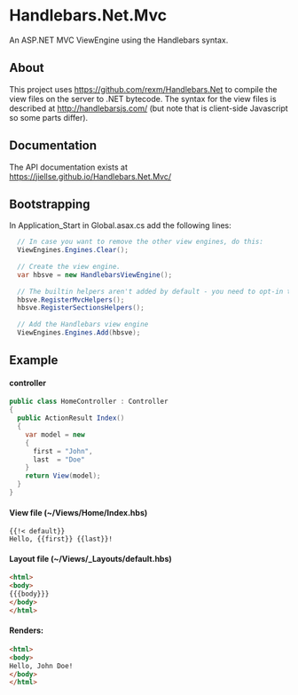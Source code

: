 # Handlebars.Net.Mvc
An ASP.NET MVC ViewEngine using the Handlebars syntax.

## About
This project uses https://github.com/rexm/Handlebars.Net to compile the view files on the server to .NET bytecode.
The syntax for the view files is described at http://handlebarsjs.com/ (but note that is client-side Javascript so some parts differ).

## Documentation
The API documentation exists at https://jiellse.github.io/Handlebars.Net.Mvc/

## Bootstrapping
In Application_Start in Global.asax.cs add the following lines:

```C#
  // In case you want to remove the other view engines, do this:
  ViewEngines.Engines.Clear();
  
  // Create the view engine.
  var hbsve = new HandlebarsViewEngine();
  
  // The builtin helpers aren't added by default - you need to opt-in to have them available.
  hbsve.RegisterMvcHelpers();
  hbsve.RegisterSectionsHelpers();
  
  // Add the Handlebars view engine
  ViewEngines.Engines.Add(hbsve);
```

## Example

#### controller
```C#
public class HomeController : Controller
{
  public ActionResult Index()
  {
    var model = new
    {
      first = "John",
      last  = "Doe"
    }
    return View(model);
  }
}
```

#### View file (~/Views/Home/Index.hbs)

```
{{!< default}}
Hello, {{first}} {{last}}!
```

#### Layout file (~/Views/_Layouts/default.hbs)

```HTML
<html>
<body>
{{{body}}}
</body>
</html>
```

#### Renders:

```HTML
<html>
<body>
Hello, John Doe!
</body>
</html>
